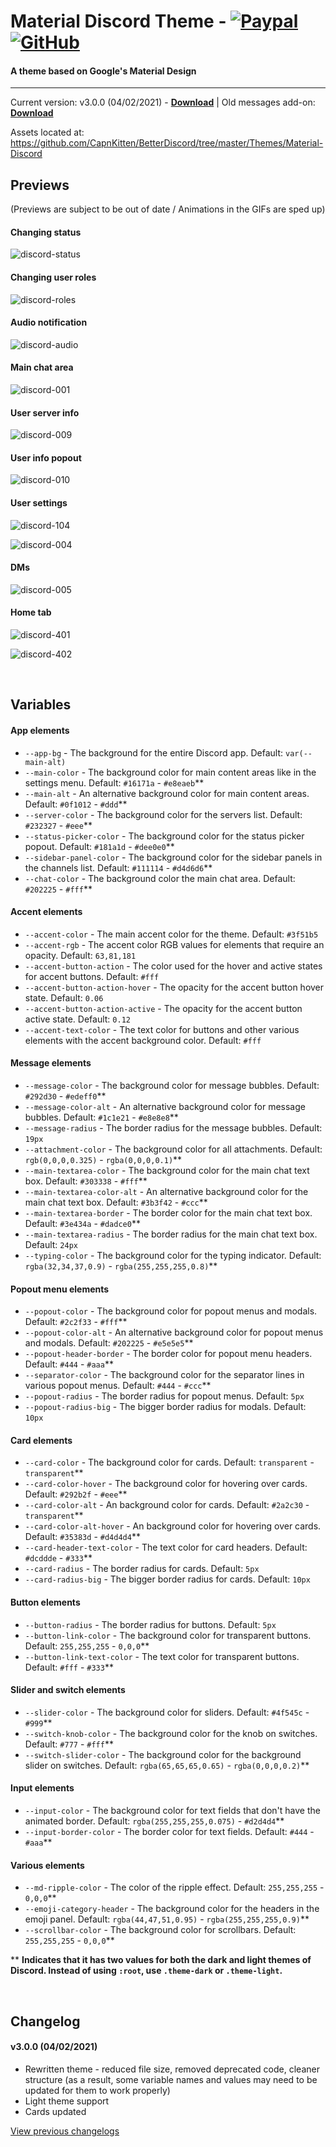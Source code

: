 # Material Discord Theme - [![Paypal][paypal-logo]][paypal-url] [![GitHub][github-logo]][github-url]
#### A theme based on Google's Material Design
<hr>

Current version: v3.0.0 (04/02/2021) - **[Download](https://betterdiscord.net/ghdl?url=https://raw.githubusercontent.com/CapnKitten/Material-Discord/master/Material-Discord.theme.css)** | Old messages add-on: **[Download](https://betterdiscord.net/ghdl?url=https://raw.githubusercontent.com/CapnKitten/BetterDiscord/master/Themes/Material-Discord/css/Material-Discord_addon-messages.theme.css)**

Assets located at: https://github.com/CapnKitten/BetterDiscord/tree/master/Themes/Material-Discord

## Previews

(Previews are subject to be out of date / Animations in the GIFs are sped up)
#### Changing status

![discord-status](https://user-images.githubusercontent.com/4013216/36956319-bea5497a-1ffb-11e8-862c-d8a926b1f6a1.gif)

#### Changing user roles

![discord-roles](https://user-images.githubusercontent.com/4013216/36956334-d69b0b82-1ffb-11e8-8860-a171d0887f5c.gif)

#### Audio notification

![discord-audio](https://user-images.githubusercontent.com/4013216/35309728-dc958f5c-007b-11e8-8ff7-dee70cc82e22.gif)

#### Main chat area

![discord-001](https://user-images.githubusercontent.com/4013216/40872156-c597347a-6617-11e8-9e30-0dce8965bcc6.png)

#### User server info

![discord-009](https://user-images.githubusercontent.com/4013216/40872157-c5a3c4d8-6617-11e8-8dc4-0cb4222286e6.png)

#### User info popout

![discord-010](https://user-images.githubusercontent.com/4013216/40872158-c5ae8846-6617-11e8-84d8-bb9fb7a701c8.png)

#### User settings

![discord-104](https://user-images.githubusercontent.com/4013216/40872159-c5bc4760-6617-11e8-8965-5c3dc75715e8.png)

![discord-004](https://user-images.githubusercontent.com/4013216/40872160-c5c7333c-6617-11e8-8d43-03005569e24a.png)

#### DMs

![discord-005](https://user-images.githubusercontent.com/4013216/40872161-c5d33d4e-6617-11e8-8b73-7b474325fb79.png)

#### Home tab

![discord-401](https://user-images.githubusercontent.com/4013216/53679347-a3f64780-3c99-11e9-833b-640bba0b8825.png)

![discord-402](https://user-images.githubusercontent.com/4013216/53679536-95a92b00-3c9b-11e9-8c15-e71452e91df7.png)

&nbsp;

## Variables

#### App elements
 - `--app-bg` - The background for the entire Discord app. Default: `var(--main-alt)`
 - `--main-color` - The background color for main content areas like in the settings menu. Default: `#16171a` - `#e8eaeb`**
 - `--main-alt` - An alternative background color for main content areas. Default: `#0f1012` - `#ddd`**
 - `--server-color` - The background color for the servers list. Default: `#232327` - `#eee`**
 - `--status-picker-color` - The background color for the status picker popout. Default: `#181a1d` - `#dee0e0`**
 - `--sidebar-panel-color` - The background color for the sidebar panels in the channels list. Default: `#111114` - `#d4d6d6`**
 - `--chat-color` - The background color the main chat area. Default: `#202225` - `#fff`**

#### Accent elements
 - `--accent-color` - The main accent color for the theme. Default: `#3f51b5`
 - `--accent-rgb` - The accent color RGB values for elements that require an opacity. Default: `63,81,181`
 - `--accent-button-action` - The color used for the hover and active states for accent buttons. Default: `#fff`
 - `--accent-button-action-hover` - The opacity for the accent button hover state. Default: `0.06`
 - `--accent-button-action-active` - The opacity for the accent button active state. Default: `0.12`
 - `--accent-text-color` - The text color for buttons and other various elements with the accent background color. Default: `#fff`

#### Message elements
 - `--message-color` - The background color for message bubbles. Default: `#292d30` - `#edeff0`**
 - `--message-color-alt` - An alternative background color for message bubbles. Default: `#1c1e21` - `#e8e8e8`**
 - `--message-radius` - The border radius for the message bubbles. Default: `19px`
 - `--attachment-color` - The background color for all attachments. Default: `rgb(0,0,0,0.325)` - `rgba(0,0,0,0.1)`**
 - `--main-textarea-color` - The background color for the main chat text box. Default: `#303338` - `#fff`**
 - `--main-textarea-color-alt` - An alternative background color for the main chat text box. Default: `#3b3f42` - `#ccc`**
 - `--main-textarea-border` - The border color for the main chat text box. Default: `#3e434a` - `#dadce0`**
 - `--main-textarea-radius` - The border radius for the main chat text box. Default: `24px`
 - `--typing-color` - The background color for the typing indicator. Default: `rgba(32,34,37,0.9)` - `rgba(255,255,255,0.8)`**

#### Popout menu elements
 - `--popout-color` - The background color for popout menus and modals. Default: `#2c2f33` - `#fff`**
 - `--popout-color-alt` - An alternative background color for popout menus and modals. Default: `#202225` - `#e5e5e5`**
 - `--popout-header-border` - The border color for popout menu headers. Default: `#444` - `#aaa`**
 - `--separator-color` - The background color for the separator lines in various popout menus. Default: `#444` - `#ccc`**
 - `--popout-radius` - The border radius for popout menus. Default: `5px`
 - `--popout-radius-big` - The bigger border radius for modals. Default: `10px`

#### Card elements
 - `--card-color` - The background color for cards. Default: `transparent` - `transparent`**
 - `--card-color-hover` - The background color for hovering over cards. Default: `#292b2f` - `#eee`**
 - `--card-color-alt` - An background color for cards. Default: `#2a2c30` - `transparent`**
 - `--card-color-alt-hover` - An background color for hovering over cards. Default: `#35383d` - `#d4d4d4`**
 - `--card-header-text-color` - The text color for card headers. Default: `#dcddde` - `#333`**
 - `--card-radius` - The border radius for cards. Default: `5px`
 - `--card-radius-big` - The bigger border radius for cards. Default: `10px`

#### Button elements
 - `--button-radius` - The border radius for buttons. Default: `5px`
 - `--button-link-color` - The background color for transparent buttons. Default: `255,255,255` - `0,0,0`**
 - `--button-link-text-color` - The text color for transparent buttons. Default: `#fff` - `#333`**

#### Slider and switch elements
 - `--slider-color` - The background color for sliders. Default: `#4f545c` - `#999`**
 - `--switch-knob-color` - The background color for the knob on switches. Default: `#777` - `#fff`**
 - `--switch-slider-color` - The background color for the background slider on switches. Default: `rgba(65,65,65,0.65)` - `rgba(0,0,0,0.2)`**

#### Input elements
 - `--input-color` - The background color for text fields that don't have the animated border. Default: `rgba(255,255,255,0.075)` - `#d2d4d4`**
 - `--input-border-color` - The border color for text fields. Default: `#444` - `#aaa`**

#### Various elements
 - `--md-ripple-color` - The color of the ripple effect. Default: `255,255,255` - `0,0,0`**
 - `--emoji-category-header` - The background color for the headers in the emoji panel. Default: `rgba(44,47,51,0.95)` - `rgba(255,255,255,0.9)`**
 - `--scrollbar-color` - The background color for scrollbars. Default: `255,255,255` - `0,0,0`**

** **Indicates that it has two values for both the dark and light themes of Discord. Instead of using `:root`, use `.theme-dark` or `.theme-light`.**

&nbsp;

## Changelog

#### v3.0.0 (04/02/2021)
* Rewritten theme - reduced file size, removed deprecated code, cleaner structure (as a result, some variable names and values may need to be updated for them to work properly)
* Light theme support
* Cards updated


[View previous changelogs](https://github.com/CapnKitten/BetterDiscord/blob/master/Themes/Material-Discord/changelog.md)

[paypal-logo]: https://img.shields.io/static/v1?label=PayPal&message=Donate&style=flat&logo=paypal&color=blue
[paypal-url]: https://paypal.me/capnkitten

[github-logo]: https://img.shields.io/static/v1?label=GitHub&message=Sponsor&style=flat&logo=github&color=black
[github-url]: https://github.com/sponsors/CapnKitten
